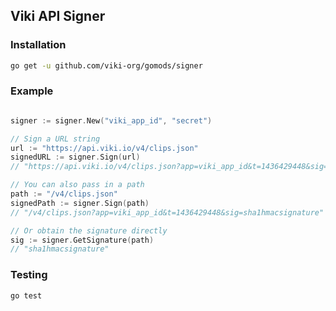 ## Viki API Signer

### Installation

```sh
go get -u github.com/viki-org/gomods/signer
```

### Example

```go

signer := signer.New("viki_app_id", "secret")

// Sign a URL string
url := "https://api.viki.io/v4/clips.json"
signedURL := signer.Sign(url)
// "https://api.viki.io/v4/clips.json?app=viki_app_id&t=1436429448&sig=sha1hmacsignature"

// You can also pass in a path
path := "/v4/clips.json"
signedPath := signer.Sign(path)
// "/v4/clips.json?app=viki_app_id&t=1436429448&sig=sha1hmacsignature"

// Or obtain the signature directly
sig := signer.GetSignature(path)
// "sha1hmacsignature"

```

### Testing

```sh
go test
```
